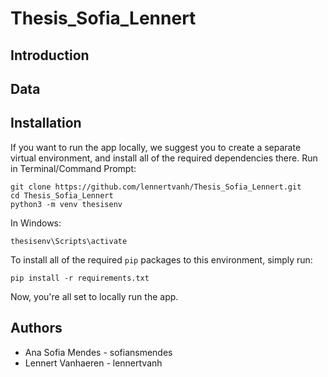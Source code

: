 # **Thesis_Sofia_Lennert**

## Introduction


## Data


## Installation

If you want to run the app locally, we suggest you to create a separate virtual environment, and install all of the required dependencies there. Run in Terminal/Command Prompt:

```
git clone https://github.com/lennertvanh/Thesis_Sofia_Lennert.git
cd Thesis_Sofia_Lennert
python3 -m venv thesisenv
```
In Windows: 

```
thesisenv\Scripts\activate
```

To install all of the required `pip` packages to this environment, simply run:

```
pip install -r requirements.txt
```

Now, you're all set to locally run the app.


## Authors
* Ana Sofia Mendes - sofiansmendes
* Lennert Vanhaeren - lennertvanh